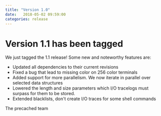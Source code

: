 ```yaml
---
title: "Version 1.0"
date:   2018-05-02 09:59:00
categories: release
---
```


# Version 1.1 has been tagged

We just tagged the 1.1 release!
Some new and noteworthy features are:
* Updated all dependencies to their current revisions
* Fixed a bug that lead to missing color on 256 color terminals
* Added support for more parallelism. We now iterate in parallel over selected data structures
* Lowered the length and size parameters which I/O tracelogs must surpass for them to be stored.
* Extended blacklists, don't create I/O traces for some shell commands

The precached team
